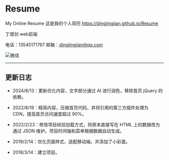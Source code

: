 # Resume
My Online Resume
这是我的个人简历
https://dingjingjian.github.io/Resume

丁璟剑
web前端

电话：13545171767
邮箱：dingjingjian@qq.com

![微信](https://dingjingjian.github.io/Resume/assets/images/me.jpg)

---

## 更新日志

* 2024/8/13：更新优化内容，文字部分通过 AI 进行润色，移除首页 jQuery 的依赖。

* 2022/8/19：精简内容，压缩首页代码，并将引用的第三方插件处理为 CDN，提高首页访问速度超过 90%。

* 2022/2/23：修改项目经验加载方式，将原本直接写在 HTML 上的数据改为通过 JSON 维护。项目时间轴和菜单根据数据自动生成。

* 2019/2/14：优化页面样式，适配移动端，并添加了小彩蛋。

* 2018/3/14：建立项目。
